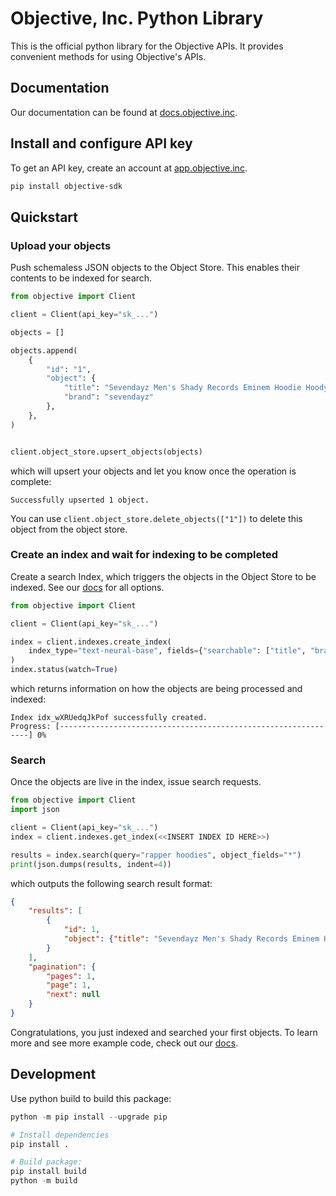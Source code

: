 # Objective, Inc. Python Library

This is the official python library for the Objective APIs. It provides convenient methods for using Objective's APIs. 

## Documentation

Our documentation can be found at [docs.objective.inc](https://docs.objective.inc).

## Install and configure API key

To get an API key, create an account at [app.objective.inc](https://app.objective.inc).

```bash
pip install objective-sdk
```

## Quickstart


### Upload your objects

Push schemaless JSON objects to the Object Store. This enables their contents to be indexed for search.

```python
from objective import Client

client = Client(api_key="sk_...")

objects = []

objects.append(
    {
        "id": "1",
        "object": {
            "title": "Sevendayz Men's Shady Records Eminem Hoodie Hoody Black Medium",
            "brand": "sevendayz"
        },
    },
)


client.object_store.upsert_objects(objects)
```
which will upsert your objects and let you know once the operation is complete:
```
Successfully upserted 1 object.
```

You can use `client.object_store.delete_objects(["1"])` to delete this object from the object store.

### Create an index and wait for indexing to be completed

Create a search Index, which triggers the objects in the Object Store to be indexed.
See our [docs](https://www.objective.inc/docs/index/api/create-index) for all options.

```python
from objective import Client

client = Client(api_key="sk_...")

index = client.indexes.create_index(
    index_type="text-neural-base", fields={"searchable": ["title", "brand"]}
)
index.status(watch=True)
```
which returns information on how the objects are being processed and indexed:

```
Index idx_wXRUedqJkPof successfully created.
Progress: [---------------------------------------------------------------] 0%
```

### Search

Once the objects are live in the index, issue search requests.

```python
from objective import Client
import json

client = Client(api_key="sk_...")
index = client.indexes.get_index(<<INSERT INDEX ID HERE>>)

results = index.search(query="rapper hoodies", object_fields="*")
print(json.dumps(results, indent=4))
```

which outputs the following search result format:

```json
{
    "results": [
        {
            "id": 1,
            "object": {"title": "Sevendayz Men's Shady Records Eminem Hoodie Hoody Black Medium", "brand": "sevendayz"}
        }
    ],
    "pagination": {
        "pages": 1,
        "page": 1,
        "next": null
    }
}
```

Congratulations, you just indexed and searched your first objects. To learn more and see more example code, check out our [docs](https://www.objective.inc/docs).


## Development

Use python build to build this package:

```python
python -m pip install --upgrade pip

# Install dependencies
pip install .

# Build package:
pip install build
python -m build
````
